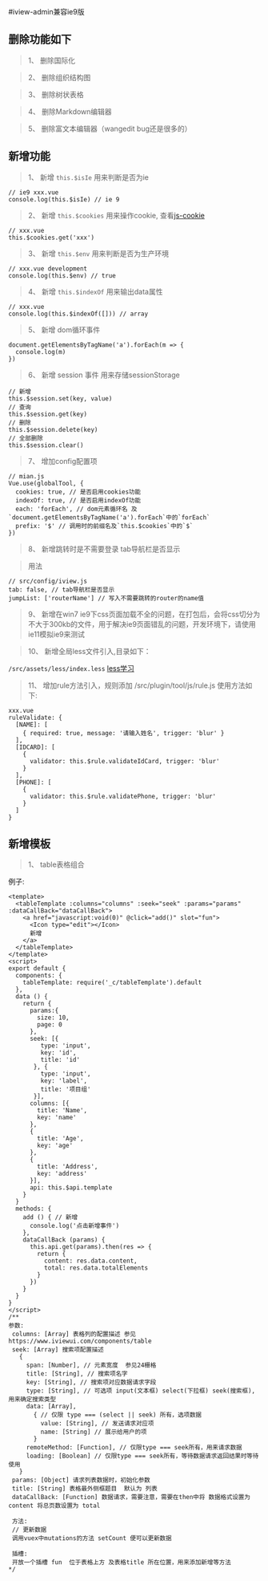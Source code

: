 #iview-admin兼容ie9版

## 删除功能如下

> 1、 删除国际化

> 2、 删除组织结构图

> 3、 删除树状表格

> 4、 删除Markdown编辑器

> 5、 删除富文本编辑器（wangedit bug还是很多的）

## 新增功能

> 1、 新增 `this.$isIe` 用来判断是否为ie

```
// ie9 xxx.vue
console.log(this.$isIe) // ie 9
```

> 2、 新增 `this.$cookies` 用来操作cookie, 查看[js-cookie](https://github.com/js-cookie/js-cookie)

```
// xxx.vue
this.$cookies.get('xxx')
```

> 3、 新增 `this.$env` 用来判断是否为生产环境

```
// xxx.vue development
console.log(this.$env) // true
```

> 4、 新增 `this.$indexOf` 用来输出data属性

```
// xxx.vue
console.log(this.$indexOf([])) // array
```

> 5、 新增 dom循环事件

```
document.getElementsByTagName('a').forEach(m => {
  console.log(m)
})
```

> 6、 新增 session 事件 用来存储sessionStorage

```
// 新增
this.$session.set(key, value)
// 查询
this.$session.get(key)
// 删除
this.$session.delete(key)
// 全部删除
this.$session.clear()
```

> 7、 增加config配置项

```
// mian.js
Vue.use(globalTool, {
  cookies: true, // 是否启用cookies功能
  indexOf: true, // 是否启用indexOf功能
  each: 'forEach', // dom元素循环名 及`document.getElementsByTagName('a').forEach`中的`forEach`
  prefix: '$' // 调用时的前缀名及`this.$cookies`中的`$`
})
```

> 8、 新增跳转时是不需要登录 tab导航栏是否显示

  > 用法

  ```
  // src/config/iview.js
  tab: false, // tab导航栏是否显示
  jumpList: ['routerName'] // 写入不需要跳转的router的name值
  ```

> 9、 新增在win7 ie9下css页面加载不全的问题，在打包后，会将css切分为不大于300kb的文件，用于解决ie9页面错乱的问题，开发环境下，请使用ie11模拟ie9来测试

> 10、 新增全局less文件引入,目录如下：

`/src/assets/less/index.less`
[less学习](http://lesscss.cn/)

> 11、 增加rule方法引入，规则添加 /src/plugin/tool/js/rule.js 使用方法如下:

```
xxx.vue
ruleValidate: {
  [NAME]: [
    { required: true, message: '请输入姓名', trigger: 'blur' }
  ],
  [IDCARD]: [
    {
      validator: this.$rule.validateIdCard, trigger: 'blur'
    }
  ],
  [PHONE]: [
    {
      validator: this.$rule.validatePhone, trigger: 'blur'
    }
  ]
}
```

## 新增模板
> 1、 table表格组合

例子:
```
<template>
  <tableTemplate :columns="columns" :seek="seek" :params="params" :dataCallBack="dataCallBack">
    <a href="javascript:void(0)" @click="add()" slot="fun">
      <Icon type="edit"></Icon>
      新增
    </a>
  </tableTemplate>
</template>
<script>
export default {
  components: {
    tableTemplate: require('_c/tableTemplate').default
  },
  data () {
    return {
      params:{
        size: 10,
        page: 0
      },
      seek: [{
         type: 'input',
         key: 'id',
         title: 'id'
       }, {
         type: 'input',
         key: 'label',
         title: '项目组'
       }],
      columns: [{
        title: 'Name',
        key: 'name'
      },
      {
        title: 'Age',
        key: 'age'
      },
      {
        title: 'Address',
        key: 'address'
      }],
      api: this.$api.template
    }
  }
  methods: {
    add () { // 新增
      console.log('点击新增事件')
    },
    dataCallBack (params) {
      this.api.get(params).then(res => {
        return {
          content: res.data.content,
          total: res.data.totalElements
        }
      })
    }
  }
}
</script>
/**
参数:
 columns: [Array] 表格列的配置描述 参见 https://www.iviewui.com/components/table
 seek: [Array] 搜索项配置描述
   {
     span: [Number], // 元素宽度  参见24栅格
     title: [String], // 搜索项名字
     key: [String], // 搜索项对应数据请求字段
     type: [String], // 可选项 input(文本框) select(下拉框) seek(搜索框), 用来确定搜索类型
     data: [Array],
       { // 仅限 type === (select || seek) 所有，选项数据
         value: [String], // 发送请求对应项
         name: [String] // 展示给用户的项
       }
     remoteMethod: [Function], // 仅限type === seek所有，用来请求数据
     loading: [Boolean] // 仅限type === seek所有，等待数据请求返回结果时等待使用
   }
 params: [Object] 请求列表数据时，初始化参数
 title: [String] 表格最外侧框题目  默认为 列表
 dataCallBack: [Function] 数据请求，需要注意，需要在then中将 数据格式设置为 content 将总页数设置为 total

 方法:
 // 更新数据
 调用vuex中mutations的方法 setCount 便可以更新数据

 插槽:
 开放一个插槽 fun  位于表格上方 及表格title 所在位置，用来添加新增等方法
*/
```
